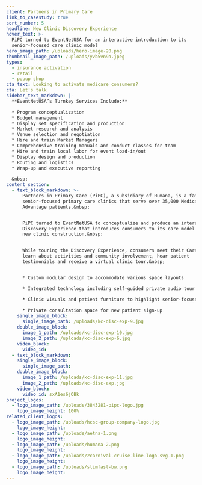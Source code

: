 ```yaml
---
client: Partners in Primary Care
link_to_casestudy: true
sort_number: 5
headline: New Clinic Discovery Experience
hover_text: >-
  PiPC turned to EventNetUSA for an interactive introduction to its
  senior-focused care clinic model
hero_image_path: /uploads/hero-image-20.png
thumbnail_image_path: /uploads/yvb5vn9a.jpeg
types:
  - insurance activation
  - retail
  - popup shop
cta_text: Looking to activate medicare consumers?
cta: Let's talk
sidebar_text_markdown: |-
  **EventNetUSA’s Turnkey Services Include:**

  * Program conceptualization
  * Budget management
  * Display set specification and production
  * Market research and analysis
  * Venue selection and negotiation
  * Hire and train Market Managers
  * Comprehensive training manuals and conduct classes for team
  * Hire and train local labor for event load-in/out
  * Display design and production
  * Routing and logistics
  * Wrap-up and executive reporting

  &nbsp;
content_section:
  - text_block_markdown: >-
      Partners in Primary Care (PiPC), a subsidiary of Humana, is a family of
      senior-focused primary care clinics that serve over 35,000 Medicare
      Advantage patients.&nbsp;


      PiPC turned to EventNetUSA to conceptualize and produce an interactive
      Discovery Experience that introduces consumers to its care model during
      new clinic construction.&nbsp;


      While touring the Discovery Experience, consumers meet their Care Team,
      learn about activities and community involvement, hear patient
      testimonials and receive a virtual clinic tour.&nbsp;


      * Custom modular design to accommodate various space layouts

      * Integrated technology including self-guided private audio tour

      * Clinic visuals and patient furniture to highlight senior-focused design

      * Private consultation space for new patient sign-up
    single_image_block:
      single_image_path: /uploads/kc-disc-exp-9.jpg
    double_image_block:
      image_1_path: /uploads/kc-disc-exp-10.jpg
      image_2_path: /uploads/kc-disc-exp-6.jpg
    video_block:
      video_id:
  - text_block_markdown:
    single_image_block:
      single_image_path:
    double_image_block:
      image_1_path: /uploads/kc-disc-exp-11.jpg
      image_2_path: /uploads/kc-disc-exp.jpg
    video_block:
      video_id: sxA1es6jOBk
project_logos:
  - logo_image_path: /uploads/3843281-pipc-logo.jpg
    logo_image_height: 100%
related_client_logos:
  - logo_image_path: /uploads/hcsc-group-company-logo.jpg
    logo_image_height:
  - logo_image_path: /uploads/aetna-1.png
    logo_image_height:
  - logo_image_path: /uploads/humana-2.png
    logo_image_height:
  - logo_image_path: /uploads/2carnival-cruise-line-logo-svg-1.png
    logo_image_height:
  - logo_image_path: /uploads/slimfast-bw.png
    logo_image_height:
---
```


